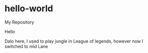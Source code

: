 # hello-world
My Repository

Hello

Dalo here, I used to play jungle in League of legends, however now I switched to mid Lane

